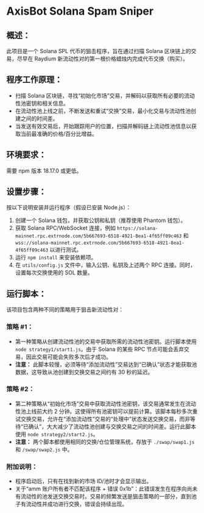 # AxisBot Solana Spam Sniper

## 概述：
此项目是一个 Solana SPL 代币的狙击程序，旨在通过扫描 Solana 区块链上的交易，尽早在 Raydium 新流动性对的第一根价格蜡烛内完成代币交换（购买）。

## 程序工作原理：
- 扫描 Solana 区块链，寻找“初始化市场”交易，并解码以获取所有必要的流动性池密钥和相关信息。
- 在流动性池上线之前，不断发送和重试“交换”交易，最小化交易与流动性池创建之间的时间差。
- 当发送有效交易后，开始跟踪用户的位置，扫描并解码链上流动性池信息以获取当前最准确的价格/百分比增益。

## 环境要求：
需要 npm 版本 18.17.0 或更低。

## 设置步骤：
按以下说明安装并运行程序（假设已安装 Node.js）：
1. 创建一个 Solana 钱包，并获取公钥和私钥（推荐使用 Phantom 钱包）。
2. 获取 Solana RPC/WebSocket 连接，例如 `https://solana-mainnet.rpc.extrnode.com/5b667693-6518-4921-8ea1-4f65ff09c463` 和 `wss://solana-mainnet.rpc.extrnode.com/5b667693-6518-4921-8ea1-4f65ff09c463` 以进行测试。
3. 运行 `npm install` 来安装依赖项。
4. 在 `utils/config.js` 文件中，输入公钥、私钥及上述两个 RPC 连接。同时，设置每次交换使用的 SOL 数量。

## 运行脚本：
该项目包含两种不同的策略用于狙击新流动性对：

### **策略 #1：**
- 第一种策略从创建流动性池的交易中获取所需的流动性池密钥。运行脚本使用 `node strategy1/start1.js`。由于 Solana 的某些 RPC 节点可能会丢弃交易，因此交易可能会失败多次后才成功。
- **注意：** 此脚本较慢，必须等待“添加流动性”交易达到“已确认”状态才能获取池数据，这导致从池创建到交换交易之间约有 30 秒的延迟。

### **策略 #2：**
- 第二种策略从“初始化市场”交易中获取流动性池密钥，该交易通常发生在流动性池上线前大约 2 分钟。这使得所有池密钥可以提前计算。该脚本每秒多次重试交换交易，允许在“添加流动性”交易的“处理中”状态发送交换交易，而非等待“已确认”，大大减少了流动性池创建与交换交易之间的时间差。运行此脚本使用 `node strategy2/start2.js`。
- **注意：** 两个脚本都使用相同的交换/仓位管理系统，存放于 `./swap/swap1.js` 和 `/swap/swap2.js` 中。

### **附加说明：**
- 程序启动后，只有在找到新的市场 ID/池时才会显示输出。
- 关于“amm 账户所有者不匹配该程序 + 错误 0x1b”：此错误发生在程序向尚未有流动性的池发送交换交易时。交易的频繁发送是狙击策略的一部分，直到池子有流动性并成功进行交换，错误会持续出现。